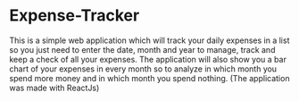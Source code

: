 # Expense-Tracker
This is a simple web application which will track your daily expenses in a list so you just need to enter the date, month and year to manage, track and keep a check of all your expenses. The application will also show you a bar chart of your expenses in every month so to analyze in which month you spend more money and in which month you spend nothing. (The application was made with ReactJs)
